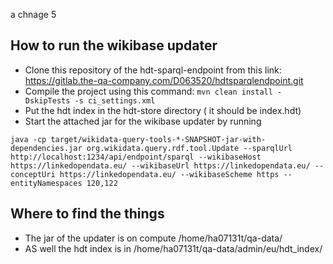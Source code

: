 a chnage 5
## How to run the wikibase updater

- Clone this repository of the hdt-sparql-endpoint from this link: https://gitlab.the-qa-company.com/D063520/hdtsparqlendpoint.git
- Compile the project using this command: `mvn clean install -DskipTests -s ci_settings.xml`
- Put the hdt index in the hdt-store directory ( it should be index.hdt)
- Start the attached jar for the wikibase updater by running 
```
java -cp target/wikidata-query-tools-*-SNAPSHOT-jar-with-dependencies.jar org.wikidata.query.rdf.tool.Update --sparqlUrl http://localhost:1234/api/endpoint/sparql --wikibaseHost https://linkedopendata.eu/ --wikibaseUrl https://linkedopendata.eu/ --conceptUri https://linkedopendata.eu/ --wikibaseScheme https --entityNamespaces 120,122
```

## Where to find the things

- The jar of the updater is on compute /home/ha07131t/qa-data/
- AS well the hdt index is in /home/ha07131t/qa-data/admin/eu/hdt_index/
